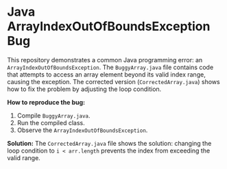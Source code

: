 # Java ArrayIndexOutOfBoundsException Bug

This repository demonstrates a common Java programming error: an `ArrayIndexOutOfBoundsException`. The `BuggyArray.java` file contains code that attempts to access an array element beyond its valid index range, causing the exception. The corrected version (`CorrectedArray.java`) shows how to fix the problem by adjusting the loop condition.

**How to reproduce the bug:**
1. Compile `BuggyArray.java`.
2. Run the compiled class.
3. Observe the `ArrayIndexOutOfBoundsException`. 

**Solution:**
The `CorrectedArray.java` file shows the solution: changing the loop condition to `i < arr.length` prevents the index from exceeding the valid range. 